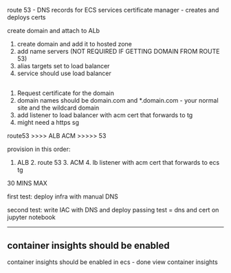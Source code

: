 route 53 - DNS records for ECS services
certificate manager - creates and deploys certs

create domain and attach to ALb

1. create domain and add it to hosted zone
2. add name servers (NOT REQUIRED IF GETTING DOMAIN FROM ROUTE 53)
3. alias targets set to load balancer
4. service should use load balancer

##

1. Request certificate for the domain
2. domain names should be domain.com and *.domain.com - your normal site and the wildcard domain
3. add listener to load balancer with acm cert that forwards to tg
4. might need a https sg

route53 >>>> ALB
ACM >>>>> 53

provision in this order:
1. ALB 2. route 53 3. ACM 4. lb listener with acm cert that forwards to ecs tg

30 MINS MAX

first test: 
deploy infra with manual DNS

second test: 
write IAC with DNS and deploy
passing test = dns and cert on jupyter notebook

-----------------------

## container insights should be enabled

container insights should be enabled in ecs - done
view container insights